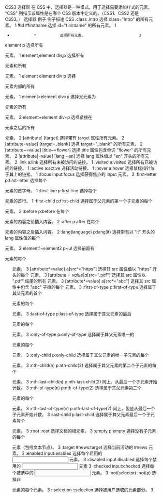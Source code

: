 CSS3 选择器
在 CSS 中，选择器是一种模式，用于选择需要添加样式的元素。
"CSS" 列指示该属性是在哪个 CSS 版本中定义的。（CSS1、CSS2 还是 CSS3。）
选择器				例子			例子描述							CSS
.class				.intro			选择 class="intro" 的所有元素。					1
#id				#firstname		选择 id="firstname" 的所有元素。				1
*				*			选择所有元素。							2
element				p			选择所有 <p> 元素。						1
element,element			div,p			选择所有 <div> 元素和所有 <p> 元素。				1
element element			div p			选择 <div> 元素内部的所有 <p> 元素。				1
element>element			div>p			选择父元素为 <div> 元素的所有 <p> 元素。			2
element+element			div+p			选择紧接在 <div> 元素之后的所有 <p> 元素。			2
[attribute]			[target]		选择带有 target 属性所有元素。					2
[attribute=value]		[target=_blank]		选择 target="_blank" 的所有元素。				2
[attribute~=value]		[title~=flower]		选择 title 属性包含单词 "flower" 的所有元素。			2
[attribute|=value]		[lang|=en]		选择 lang 属性值以 "en" 开头的所有元素。			2
:link				a:link			选择所有未被访问的链接。					1
:visited			a:visited		选择所有已被访问的链接。					1
:active				a:active		选择活动链接。							1
:hover				a:hover			选择鼠标指针位于其上的链接。					1
:focus				input:focus		选择获得焦点的 input 元素。					2
:first-letter			p:first-letter		选择每个 <p> 元素的首字母。					1
:first-line			p:first-line		选择每个 <p> 元素的首行。					1
:first-child			p:first-child		选择属于父元素的第一个子元素的每个 <p> 元素。			2
:before				p:before		在每个 <p> 元素的内容之前插入内容。				2
:after				p:after			在每个 <p> 元素的内容之后插入内容。				2
:lang(language)			p:lang(it)		选择带有以 "it" 开头的 lang 属性值的每个 <p> 元素。		2
element1~element2		p~ul			选择前面有 <p> 元素的每个 <ul> 元素。				3
[attribute^=value]		a[src^="https"]		选择其 src 属性值以 "https" 开头的每个 <a> 元素。		3
[attribute$=value]		a[src$=".pdf"]		选择其 src 属性以 ".pdf" 结尾的所有 <a> 元素。			3
[attribute*=value]		a[src*="abc"]		选择其 src 属性中包含 "abc" 子串的每个 <a> 元素。		3
:first-of-type			p:first-of-type		选择属于其父元素的首个 <p> 元素的每个 <p> 元素。		3
:last-of-type			p:last-of-type		选择属于其父元素的最后 <p> 元素的每个 <p> 元素。		3
:only-of-type			p:only-of-type		选择属于其父元素唯一的 <p> 元素的每个 <p> 元素。		3
:only-child			p:only-child		选择属于其父元素的唯一子元素的每个 <p> 元素。			3
:nth-child(n)			p:nth-child(2)		选择属于其父元素的第二个子元素的每个 <p> 元素。			3
:nth-last-child(n)		p:nth-last-child(2)	同上，从最后一个子元素开始计数。				3
:nth-of-type(n)			p:nth-of-type(2)	选择属于其父元素第二个 <p> 元素的每个 <p> 元素。		3
:nth-last-of-type(n)		p:nth-last-of-type(2)	同上，但是从最后一个子元素开始计数。				3
:last-child			p:last-child		选择属于其父元素最后一个子元素每个 <p> 元素。			3
:root				:root			选择文档的根元素。						3
:empty				p:empty			选择没有子元素的每个 <p> 元素（包括文本节点）。			3
:target				#news:target		选择当前活动的 #news 元素。					3
:enabled			input:enabled		选择每个启用的 <input> 元素。					3
:disabled			input:disabled		选择每个禁用的 <input> 元素					3
:checked			input:checked		选择每个被选中的 <input> 元素。					3
:not(selector)			:not(p)			选择非 <p> 元素的每个元素。					3
::selection			::selection		选择被用户选取的元素部分。					3
